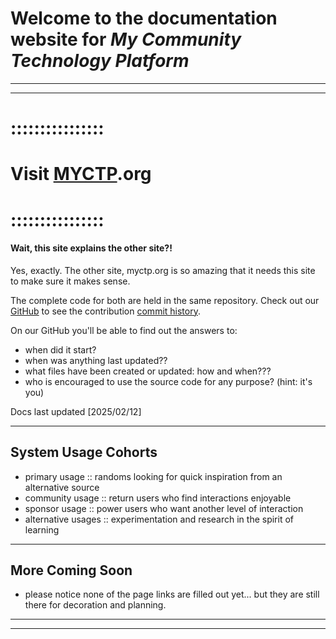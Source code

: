 # Welcome to the documentation website for *My Community Technology Platform*

***

***

# ::::::::::::::::

# Visit [MYCTP](https://myctp.azurewebsites.net/).org

# ::::::::::::::::

#### Wait, this site explains the other site?!

Yes, exactly. The other site, myctp.org is so amazing that it needs this site to make sure it makes sense.

The complete code for both are held in the same repository. Check out our [GitHub](https://github.com/grant-king/cyberindex) to see the contribution [commit history](https://github.com/grant-king/cyberindex/commits/main/). 

On our GitHub you'll be able to find out the answers to: 

* when did it start?
* when was anything last updated??
* what files have been created or updated: how and when???
* who is encouraged to use the source code for any purpose? (hint: it's you)

Docs last updated [2025/02/12]

***

## System Usage Cohorts

* primary usage :: randoms looking for quick inspiration from an alternative source
* community usage :: return users who find interactions enjoyable
* sponsor usage :: power users who want another level of interaction
* alternative usages :: experimentation and research in the spirit of learning

***

## More Coming Soon

* please notice none of the page links are filled out yet... but they are still there for decoration and planning.

***
***